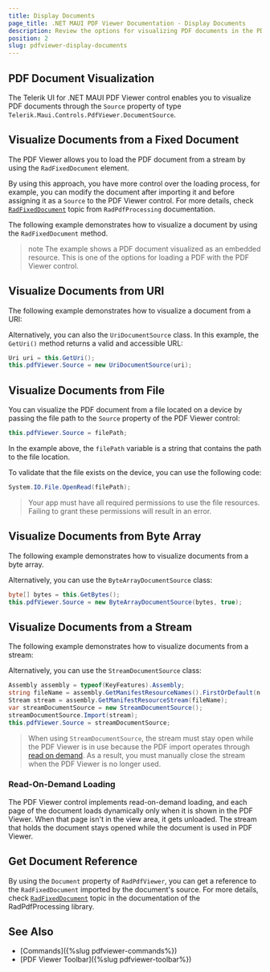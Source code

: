 ```yaml
---
title: Display Documents
page_title: .NET MAUI PDF Viewer Documentation - Display Documents
description: Review the options for visualizing PDF documents in the PDF Viewer for .NET MAUI.
position: 2
slug: pdfviewer-display-documents
---
```


## PDF Document Visualization

The Telerik UI for .NET MAUI PDF Viewer control enables you to visualize PDF documents through the `Source` property of type `Telerik.Maui.Controls.PdfViewer.DocumentSource`. 

## Visualize Documents from a Fixed Document

The PDF Viewer allows you to load the PDF document from a stream by using the `RadFixedDocument` element.

By using this approach, you have more control over the loading process, for example, you can modify the document after importing it and before assigning it as a `Source` to the PDF Viewer control. For more details, check [`RadFixedDocument`](https://docs.telerik.com/devtools/document-processing/libraries/radpdfprocessing/model/radfixeddocument) topic from `RadPdfProcessing` documentation. 

The following example demonstrates how to visualize a document by using the `RadFixedDocument` method.

<snippet id='pdfviewer-key-features-source-fixed-method' />

>note The example shows a PDF document visualized as an embedded resource. This is one of the options for loading a PDF with the PDF Viewer control. 

## Visualize Documents from URI

The following example demonstrates how to visualize a document from a URI:

<snippet id='pdfviewer-key-features-source-uri' />

Alternatively, you can also the `UriDocumentSource` class. In this example, the `GetUri()` method returns a valid and accessible URL:

```C#
Uri uri = this.GetUri();
this.pdfViewer.Source = new UriDocumentSource(uri);
```

## Visualize Documents from File

You can visualize the PDF document from a file located on a device by passing the file path to the `Source` property of the PDF Viewer control:

```C#
this.pdfViewer.Source = filePath;
```

In the example above, the `filePath` variable is a string that contains the path to the file location.

To validate that the file exists on the device, you can use the following code:

```C#
System.IO.File.OpenRead(filePath);
```

> Your app must have all required permissions to use the file resources. Failing to grant these permissions will result in an error.

## Visualize Documents from Byte Array

The following example demonstrates how to visualize documents from a byte array.

<snippet id='pdfviewer-key-features-source-byte' />

Alternatively, you can use the `ByteArrayDocumentSource` class:

```C#
byte[] bytes = this.GetBytes();
this.pdfViewer.Source = new ByteArrayDocumentSource(bytes, true);          
```

## Visualize Documents from a Stream

The following example demonstrates how to visualize documents from a stream:

<snippet id='pdfviewer-key-features-stream' />

Alternatively, you can use the `StreamDocumentSource` class:

```C#
Assembly assembly = typeof(KeyFeatures).Assembly;
string fileName = assembly.GetManifestResourceNames().FirstOrDefault(n => n.Contains("pdfviewer-overview.pdf"));
Stream stream = assembly.GetManifestResourceStream(fileName);
var streamDocumentSource = new StreamDocumentSource();
streamDocumentSource.Import(stream);
this.pdfViewer.Source = streamDocumentSource;
```

> When using `StreamDocumentSource`, the stream must stay open while the PDF Viewer is in use because the PDF import operates through [read on demand](#read-on-demand-loading). As a result, you must manually close the stream when the PDF Viewer is no longer used.

### Read-On-Demand Loading

The PDF Viewer control implements read-on-demand loading, and each page of the document loads dynamically only when it is shown in the PDF Viewer. When that page isn't in the view area, it gets unloaded. The stream that holds the document stays opened while the document is used in PDF Viewer.

## Get Document Reference

By using the `Document` property of `RadPdfViewer`, you can get a reference to the `RadFixedDocument` imported by the document's source. For more details, check [`RadFixedDocument`](https://docs.telerik.com/devtools/document-processing/libraries/radpdfprocessing/model/radfixeddocument) topic in the documentation of the RadPdfProcessing library. 

## See Also

- [Commands]({%slug pdfviewer-commands%})
- [PDF Viewer Toolbar]({%slug pdfviewer-toolbar%})

